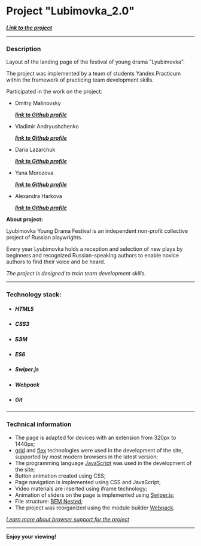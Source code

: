 # Project "Lubimovka_2.0"

***[Link to the project](https://loner789.github.io/lubimovka_2.0/index.html)***
___
### Description
Layout of the landing page of the festival of young drama "Lyubimovka".

The project was implemented by a team of students
Yandex.Practicum within the framework of practicing team
development skills.

Participated in the work on the project:
* Dmitry Malinovsky 

    ***[link to Github profile](https://github.com/Loner789)***
* Vladimir Andryushchenko

    ***[link to Github profile](https://github.com/vladimir-andrushchenko2)***
* Daria Lazarchuk

    ***[link to Github profile](https://github.com/dashalalala24)***
* Yana Morozova

    ***[link to Github profile](https://github.com/Yanabonne)***
* Alexandra Harkova

    ***[link to Github profile](https://github.com/sasha-harkova)***

**About project:**

Lyubimovka Young Drama Festival is an independent non-profit collective project of Russian playwrights.

Every year Lyubimovka holds a reception and selection of new plays by beginners and recognized Russian-speaking authors to enable novice authors to find their voice and be heard.

*The project is designed to train team development skills.*
___
### Technology stack:
* ##### HTML5
* ##### CSS3
* ##### БЭМ
* ##### ES6
* ##### Swiper.js
* ##### Webpack
* ##### Git
___

### Technical information
* The page is adapted for devices with an extension from 320px to 1440px;
* [grid](https://developer.mozilla.org/ru/docs/Web/CSS/CSS_Grid_Layout/Basic_Concepts_of_Grid_Layout ) and [flex](https://developer.mozilla.org/ru/docs/Learn/CSS/CSS_layout/Flexbox) technologies were used in the development of the site, supported by most modern browsers in the latest version;
* The programming language [JavaScript](https://ru.wikipedia.org/wiki/JavaScript ) was used in the development of the site;
* Button animation created using CSS;
* Page navigation is implemented using CSS and JavaScript;
* Video materials are inserted using iframe technology;
* Animation of sliders on the page is implemented using [Swiper.js](https://swiperjs.com/);
* File structure: [BEM Nested](https://ru.bem.info/methodology/filestructure/#nested );
* The project was reorganized using the module builder [Webpack](https://ru.wikipedia.org/wiki/Webpack ).

*[Learn more about browser support for the project](https://caniuse.com/?search=grid )*

___
**Enjoy your viewing!**
